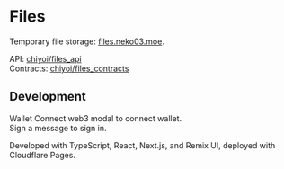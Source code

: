 # Files
Temporary file storage: [files.neko03.moe](https://files.neko03.moe).

API: [chiyoi/files_api](https://github.com/chiyoi/files_api)\
Contracts: [chiyoi/files_contracts](https://github.com/chiyoi/files_contracts)

## Development
Wallet Connect web3 modal to connect wallet.\
Sign a message to sign in.

Developed with TypeScript, React, Next.js, and Remix UI, deployed with Cloudflare Pages.
